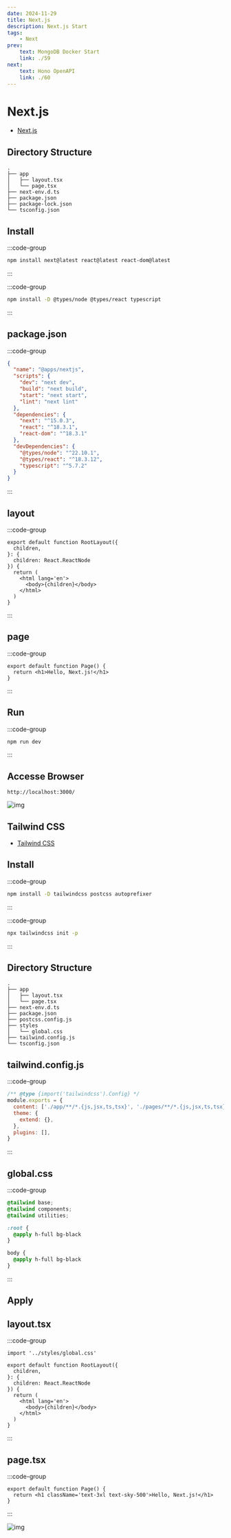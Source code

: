 ```yaml
---
date: 2024-11-29
title: Next.js
description: Next.js Start
tags: 
    - Next
prev:
    text: MongoDB Docker Start
    link: ./59
next:
    text: Hono OpenAPI
    link: ./60
---
```


# Next.js

* [Next.js](https://nextjs.org/)

## Directory Structure

```
.
├── app
│   ├── layout.tsx
│   └── page.tsx
├── next-env.d.ts
├── package.json
├── package-lock.json
└── tsconfig.json
```

## Install

:::code-group
```sh [npm]
npm install next@latest react@latest react-dom@latest
```
:::

:::code-group
```sh [npm]
npm install -D @types/node @types/react typescript
```
:::

## package.json
:::code-group
```json [package.json]
{
  "name": "@apps/nextjs",
  "scripts": {
    "dev": "next dev",
    "build": "next build",
    "start": "next start",
    "lint": "next lint"
  },
  "dependencies": {
    "next": "^15.0.3",
    "react": "^18.3.1",
    "react-dom": "^18.3.1"
  },
  "devDependencies": {
    "@types/node": "^22.10.1",
    "@types/react": "^18.3.12",
    "typescript": "^5.7.2"
  }
}
```
:::

## layout

:::code-group
```tsx [app/layout.tsx]
export default function RootLayout({
  children,
}: {
  children: React.ReactNode
}) {
  return (
    <html lang='en'>
      <body>{children}</body>
    </html>
  )
}
```
:::

## page
:::code-group
```tsx [app/page.tsx]
export default function Page() {
  return <h1>Hello, Next.js!</h1>
}
```
:::

## Run
:::code-group
```sh [npm]
npm run dev
```
:::

## Accesse Browser

```
http://localhost:3000/
```

![img](img/61/01.png)


## Tailwind CSS

* [Tailwind CSS](https://tailwindcss.com/)

## Install

:::code-group
```sh [npm]
npm install -D tailwindcss postcss autoprefixer
```
:::

:::code-group
```sh [npm]
npx tailwindcss init -p
```
:::

## Directory Structure
```
.
├── app
│   ├── layout.tsx
│   └── page.tsx
├── next-env.d.ts
├── package.json
├── postcss.config.js
├── styles
│   └── global.css
├── tailwind.config.js
└── tsconfig.json
```


## tailwind.config.js
:::code-group
```js [tailwind.config.js]
/** @type {import('tailwindcss').Config} */
module.exports = {
  content: ['./app/**/*.{js,jsx,ts,tsx}', './pages/**/*.{js,jsx,ts,tsx}', './components/**/*.{js,jsx,ts,tsx}'],
  theme: {
    extend: {},
  },
  plugins: [],
}
```
:::

## global.css

:::code-group
```css [styles/global.css]
@tailwind base;
@tailwind components;
@tailwind utilities;

:root {
  @apply h-full bg-black
}

body {
  @apply h-full bg-black
}
```
:::

## Apply

## layout.tsx

:::code-group
```tsx [app/layout.tsx]
import '../styles/global.css'

export default function RootLayout({
  children,
}: {
  children: React.ReactNode
}) {
  return (
    <html lang='en'>
      <body>{children}</body>
    </html>
  )
}
```
:::

## page.tsx

:::code-group
```tsx [app/page.tsx]
export default function Page() {
  return <h1 className='text-3xl text-sky-500'>Hello, Next.js!</h1>
}
```
:::

![img](img/61/02.png)